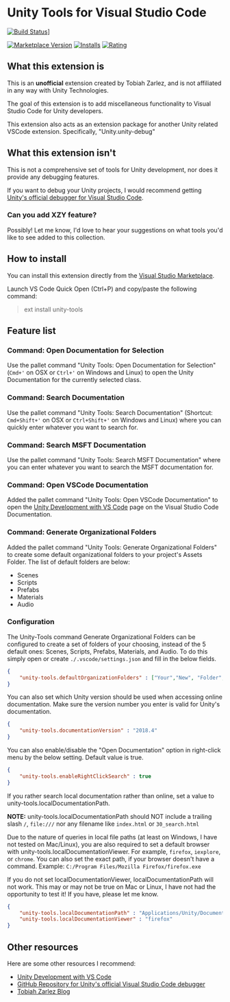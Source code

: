 # Unity Tools for Visual Studio Code

[![Build Status](https://travis-ci.org/TobiahZ/unity-tools.svg?branch=master)](https://travis-ci.org/TobiahZ/unity-tools)]

[![Marketplace Version](https://vsmarketplacebadge.apphb.com/version/Tobiah.unity-tools.svg)](https://marketplace.visualstudio.com/items?itemName=Tobiah.unity-tools)
[![Installs](https://vsmarketplacebadge.apphb.com/installs/Tobiah.unity-tools.svg)](https://marketplace.visualstudio.com/items?itemName=Tobiah.unity-tools)
[![Rating](https://vsmarketplacebadge.apphb.com/rating/Tobiah.unity-tools.svg)](https://marketplace.visualstudio.com/items?itemName=Tobiah.unity-tools)

## What this extension is

This is an **unofficial** extension created by Tobiah Zarlez, and is not affiliated in any way with Unity Technologies.

The goal of this extension is to add miscellaneous functionality to Visual Studio Code for Unity developers.

This extension also acts as an extension package for another Unity related VSCode extension. Specifically, "Unity.unity-debug"

## What this extension isn't

This is not a comprehensive set of tools for Unity development, nor does it provide any debugging features.

If you want to debug your Unity projects, I would recommend getting [Unity's official debugger for Visual Studio Code](https://github.com/Unity-Technologies/vscode-unity-debug).

### Can you add XZY feature?

Possibly! Let me know, I'd love to hear your suggestions on what tools you'd like to see added to this collection.

## How to install

You can install this extension directly from the [Visual Studio Marketplace](https://marketplace.visualstudio.com/items?itemName=Tobiah.unity-tools).

Launch VS Code Quick Open (Ctrl+P) and copy/paste the following command:

> ext install unity-tools

## Feature list

### Command: Open Documentation for Selection

Use the pallet command "Unity Tools: Open Documentation for Selection" (`Cmd+'` on OSX or `Ctrl+'` on Windows and Linux) to open the Unity Documentation for the currently selected class.

### Command: Search Documentation

Use the pallet command "Unity Tools: Search Documentation" (Shortcut: `Cmd+Shift+'` on OSX or `Ctrl+Shift+'` on Windows and Linux) where you can quickly enter whatever you want to search for.

### Command: Search MSFT Documentation

Use the pallet command "Unity Tools: Search MSFT Documentation" where you can enter whatever you want to search the MSFT documentation for.

### Command: Open VSCode Documentation

Added the pallet command "Unity Tools: Open VSCode Documentation" to open the [Unity Development with VS Code](https://code.visualstudio.com/docs/runtimes/unity) page on the Visual Studio Code Documentation.

### Command: Generate Organizational Folders

Added the pallet command "Unity Tools: Generate Organizational Folders" to create some default organizational folders to your project's Assets Folder. The list of default folders are below:

* Scenes
* Scripts
* Prefabs
* Materials
* Audio

### Configuration

The Unity-Tools command Generate Organizational Folders can be configured to create a set of folders of your choosing, instead of the 5 default ones: Scenes, Scripts, Prefabs, Materials, and Audio.
To do this simply open or create `./.vscode/settings.json` and fill in the below fields.

```json
{
    "unity-tools.defaultOrganizationFolders" : ["Your","New", "Folder","Names"]
}
```

You can also set which Unity version should be used when accessing online documentation. Make sure the version number you enter is valid for Unity's documentation.

```json
{
    "unity-tools.documentationVersion" : "2018.4"
}
```

You can also enable/disable the "Open Documentation" option in right-click menu by the below setting. Default value is true.

```json
{
    "unity-tools.enableRightClickSearch" : true
}
```

If you rather search local documentation rather than online, set a value to unity-tools.localDocumentationPath.

**NOTE:** unity-tools.localDocumentationPath should NOT include a trailing slash `/`, `file:///` nor any filename like `index.html` or `30_search.html`

Due to the nature of queries in local file paths (at least on Windows, I have not tested on Mac/Linux), you are also required to set a default browser with unity-tools.localDocumentationViewer. For example, `firefox`, `iexplore`, or `chrome`. You can also set the exact path, if your browser doesn't have a command. Example: `C:/Program Files/Mozilla Firefox/firefox.exe`

If you do not set localDocumentationViewer, localDocumentationPath will not work. This may or may not be true on Mac or Linux, I have not had the opportunity to test it! If you have, please let me know.

```json
{
    "unity-tools.localDocumentationPath" : "Applications/Unity/Documentation/en/ScriptReference/",
    "unity-tools.localDocumentationViewer" : "firefox"
}
```

## Other resources

Here are some other resources I recommend:

* [Unity Development with VS Code](https://code.visualstudio.com/docs/runtimes/unity)
* [GitHub Repository for Unity's official Visual Studio Code debugger](https://github.com/Unity-Technologies/vscode-unity-debug)
* [Tobiah Zarlez Blog](http://www.TobiahZ.com)

